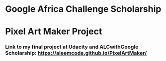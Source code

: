 # Google Africa Challenge Scholarship

# Pixel Art Maker Project

### Link to my final project at Udacity and ALCwithGoogle Scholarship: https://aleemcode.github.io/PixelArtMaker/


